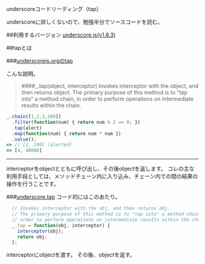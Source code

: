 underscoreコードリーディング（tap）

underscoreに詳しくないので、勉強半分でソースコードを読む。



##利用するバージョン
[underscore.js(v1.8.3)](https://github.com/jashkenas/underscore/tree/1.8.3)


##tapとは


###[underscorejs.orgのtap](http://underscorejs.org/#tap)

こんな説明。
>####_.tap(object, interceptor) 
>Invokes interceptor with the object, and then returns object.
>The primary purpose of this method is to "tap into" a method chain, in order to perform operations on intermediate results within the chain.



```javascript
_.chain([1,2,3,200])
  .filter(function(num) { return num % 2 == 0; })
  .tap(alert)
  .map(function(num) { return num * num })
  .value();
=> // [2, 200] (alerted)
=> [4, 40000]
```

------------- 
interceptorをobjectとともに呼び出し、その後objectを返します。
コレの主な利用手段としては、メソッドチェーン内に入り込み、チェーン内での間の結果の操作を行うことです。


###[underscore.tap](https://github.com/jashkenas/underscore/blob/1.8.3/underscore.js#L1073)
コード的にはこのあたり。

```javascript
  // Invokes interceptor with the obj, and then returns obj.
  // The primary purpose of this method is to "tap into" a method chain, in
  // order to perform operations on intermediate results within the chain.
  _.tap = function(obj, interceptor) {
    interceptor(obj);
    return obj;
  };

```


interceptorにobjectを渡す。
その後、objectを返す。

